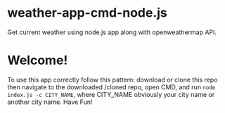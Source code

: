 # weather-app-cmd-node.js
Get current weather using node.js app along with openweathermap API. 

# Welcome!
To use this app correctly follow this pattern: download or clone this repo then navigate to the downloaded /cloned repo, open CMD, and run `node index.js -c CITY_NAME`, where CITY_NAME obviously your city name or another city name.
Have Fun!
